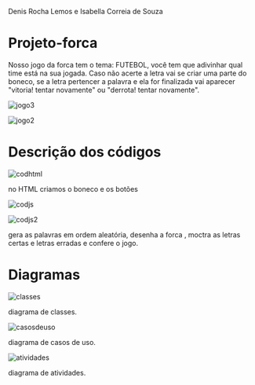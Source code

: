 Denis Rocha Lemos e Isabella Correia de Souza
# Projeto-forca
Nosso jogo da forca tem o tema: FUTEBOL, você tem que adivinhar qual time está na sua jogada. Caso não acerte a letra vai se criar uma parte do boneco, se a letra pertencer a palavra e ela for finalizada vai aparecer "vitoria!  tentar novamente" ou  "derrota! tentar novamente".

![jogo3](https://github.com/Denis-Rocha/Projeto-Forca/assets/127851983/5a86ca78-44e5-4bdc-8c84-208da03cfdff)

![jogo2](https://github.com/Denis-Rocha/Projeto-Forca/assets/127851983/fa84be00-559a-44ab-9f01-0231b2039f33)






# Descrição dos códigos

![codhtml](https://github.com/Denis-Rocha/Projeto-Forca/assets/127851983/5ef22498-5302-4055-b8bd-67c67d43c062)

no HTML criamos o boneco e os botões



![codjs](https://github.com/Denis-Rocha/Projeto-Forca/assets/127851983/32c4ce8f-4191-413c-bedc-27e121acff71)



![codjs2](https://github.com/Denis-Rocha/Projeto-Forca/assets/127851983/e4504865-f2e4-4139-8f46-933fdeaa4bc3)

gera as palavras em ordem aleatória, desenha a forca , moctra as letras certas e letras erradas e confere o jogo. 


# Diagramas
![classes](https://github.com/Denis-Rocha/Projeto-Forca/assets/127851983/fe5d5a7d-f197-4bb5-9d94-fb01f967ae60)

diagrama de classes.




![casosdeuso](https://github.com/Denis-Rocha/Projeto-Forca/assets/127851983/ab1eb328-fc57-459c-b879-97f0fce2e138)

diagrama de casos de uso.




![atividades](https://github.com/Denis-Rocha/Projeto-Forca/assets/127851983/4c7b1992-ce73-4fbe-93d3-5275ac8549e9)

diagrama de atividades.






